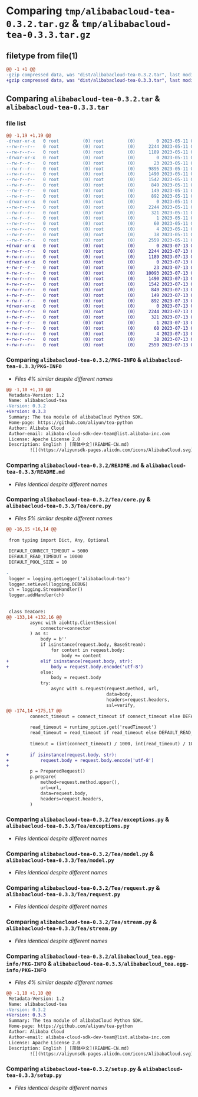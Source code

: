 # Comparing `tmp/alibabacloud-tea-0.3.2.tar.gz` & `tmp/alibabacloud-tea-0.3.3.tar.gz`

## filetype from file(1)

```diff
@@ -1 +1 @@
-gzip compressed data, was "dist/alibabacloud-tea-0.3.2.tar", last modified: Thu May 11 02:51:44 2023, max compression
+gzip compressed data, was "dist/alibabacloud-tea-0.3.3.tar", last modified: Thu Jul 13 04:00:12 2023, max compression
```

## Comparing `alibabacloud-tea-0.3.2.tar` & `alibabacloud-tea-0.3.3.tar`

### file list

```diff
@@ -1,19 +1,19 @@
-drwxr-xr-x   0 root         (0) root         (0)        0 2023-05-11 02:51:44.000000 alibabacloud-tea-0.3.2/
--rw-r--r--   0 root         (0) root         (0)     2244 2023-05-11 02:51:44.000000 alibabacloud-tea-0.3.2/PKG-INFO
--rw-r--r--   0 root         (0) root         (0)     1189 2023-05-11 02:51:44.000000 alibabacloud-tea-0.3.2/README.md
-drwxr-xr-x   0 root         (0) root         (0)        0 2023-05-11 02:51:44.000000 alibabacloud-tea-0.3.2/Tea/
--rw-r--r--   0 root         (0) root         (0)       23 2023-05-11 02:51:44.000000 alibabacloud-tea-0.3.2/Tea/__init__.py
--rw-r--r--   0 root         (0) root         (0)     9895 2023-05-11 02:51:44.000000 alibabacloud-tea-0.3.2/Tea/core.py
--rw-r--r--   0 root         (0) root         (0)     1490 2023-05-11 02:51:44.000000 alibabacloud-tea-0.3.2/Tea/exceptions.py
--rw-r--r--   0 root         (0) root         (0)     1542 2023-05-11 02:51:44.000000 alibabacloud-tea-0.3.2/Tea/model.py
--rw-r--r--   0 root         (0) root         (0)      849 2023-05-11 02:51:44.000000 alibabacloud-tea-0.3.2/Tea/request.py
--rw-r--r--   0 root         (0) root         (0)      149 2023-05-11 02:51:44.000000 alibabacloud-tea-0.3.2/Tea/response.py
--rw-r--r--   0 root         (0) root         (0)      892 2023-05-11 02:51:44.000000 alibabacloud-tea-0.3.2/Tea/stream.py
-drwxr-xr-x   0 root         (0) root         (0)        0 2023-05-11 02:51:44.000000 alibabacloud-tea-0.3.2/alibabacloud_tea.egg-info/
--rw-r--r--   0 root         (0) root         (0)     2244 2023-05-11 02:51:44.000000 alibabacloud-tea-0.3.2/alibabacloud_tea.egg-info/PKG-INFO
--rw-r--r--   0 root         (0) root         (0)      321 2023-05-11 02:51:44.000000 alibabacloud-tea-0.3.2/alibabacloud_tea.egg-info/SOURCES.txt
--rw-r--r--   0 root         (0) root         (0)        1 2023-05-11 02:51:44.000000 alibabacloud-tea-0.3.2/alibabacloud_tea.egg-info/dependency_links.txt
--rw-r--r--   0 root         (0) root         (0)       60 2023-05-11 02:51:44.000000 alibabacloud-tea-0.3.2/alibabacloud_tea.egg-info/requires.txt
--rw-r--r--   0 root         (0) root         (0)        4 2023-05-11 02:51:44.000000 alibabacloud-tea-0.3.2/alibabacloud_tea.egg-info/top_level.txt
--rw-r--r--   0 root         (0) root         (0)       38 2023-05-11 02:51:44.000000 alibabacloud-tea-0.3.2/setup.cfg
--rw-r--r--   0 root         (0) root         (0)     2559 2023-05-11 02:51:44.000000 alibabacloud-tea-0.3.2/setup.py
+drwxr-xr-x   0 root         (0) root         (0)        0 2023-07-13 04:00:12.000000 alibabacloud-tea-0.3.3/
+-rw-r--r--   0 root         (0) root         (0)     2244 2023-07-13 04:00:12.000000 alibabacloud-tea-0.3.3/PKG-INFO
+-rw-r--r--   0 root         (0) root         (0)     1189 2023-07-13 04:00:12.000000 alibabacloud-tea-0.3.3/README.md
+drwxr-xr-x   0 root         (0) root         (0)        0 2023-07-13 04:00:12.000000 alibabacloud-tea-0.3.3/Tea/
+-rw-r--r--   0 root         (0) root         (0)       23 2023-07-13 04:00:12.000000 alibabacloud-tea-0.3.3/Tea/__init__.py
+-rw-r--r--   0 root         (0) root         (0)    10093 2023-07-13 04:00:12.000000 alibabacloud-tea-0.3.3/Tea/core.py
+-rw-r--r--   0 root         (0) root         (0)     1490 2023-07-13 04:00:12.000000 alibabacloud-tea-0.3.3/Tea/exceptions.py
+-rw-r--r--   0 root         (0) root         (0)     1542 2023-07-13 04:00:12.000000 alibabacloud-tea-0.3.3/Tea/model.py
+-rw-r--r--   0 root         (0) root         (0)      849 2023-07-13 04:00:12.000000 alibabacloud-tea-0.3.3/Tea/request.py
+-rw-r--r--   0 root         (0) root         (0)      149 2023-07-13 04:00:12.000000 alibabacloud-tea-0.3.3/Tea/response.py
+-rw-r--r--   0 root         (0) root         (0)      892 2023-07-13 04:00:12.000000 alibabacloud-tea-0.3.3/Tea/stream.py
+drwxr-xr-x   0 root         (0) root         (0)        0 2023-07-13 04:00:12.000000 alibabacloud-tea-0.3.3/alibabacloud_tea.egg-info/
+-rw-r--r--   0 root         (0) root         (0)     2244 2023-07-13 04:00:12.000000 alibabacloud-tea-0.3.3/alibabacloud_tea.egg-info/PKG-INFO
+-rw-r--r--   0 root         (0) root         (0)      321 2023-07-13 04:00:12.000000 alibabacloud-tea-0.3.3/alibabacloud_tea.egg-info/SOURCES.txt
+-rw-r--r--   0 root         (0) root         (0)        1 2023-07-13 04:00:12.000000 alibabacloud-tea-0.3.3/alibabacloud_tea.egg-info/dependency_links.txt
+-rw-r--r--   0 root         (0) root         (0)       60 2023-07-13 04:00:12.000000 alibabacloud-tea-0.3.3/alibabacloud_tea.egg-info/requires.txt
+-rw-r--r--   0 root         (0) root         (0)        4 2023-07-13 04:00:12.000000 alibabacloud-tea-0.3.3/alibabacloud_tea.egg-info/top_level.txt
+-rw-r--r--   0 root         (0) root         (0)       38 2023-07-13 04:00:12.000000 alibabacloud-tea-0.3.3/setup.cfg
+-rw-r--r--   0 root         (0) root         (0)     2559 2023-07-13 04:00:12.000000 alibabacloud-tea-0.3.3/setup.py
```

### Comparing `alibabacloud-tea-0.3.2/PKG-INFO` & `alibabacloud-tea-0.3.3/PKG-INFO`

 * *Files 4% similar despite different names*

```diff
@@ -1,10 +1,10 @@
 Metadata-Version: 1.2
 Name: alibabacloud-tea
-Version: 0.3.2
+Version: 0.3.3
 Summary: The tea module of alibabaCloud Python SDK.
 Home-page: https://github.com/aliyun/tea-python
 Author: Alibaba Cloud
 Author-email: alibaba-cloud-sdk-dev-team@list.alibaba-inc.com
 License: Apache License 2.0
 Description: English | [简体中文](README-CN.md)
         ![](https://aliyunsdk-pages.alicdn.com/icons/AlibabaCloud.svg)
```

### Comparing `alibabacloud-tea-0.3.2/README.md` & `alibabacloud-tea-0.3.3/README.md`

 * *Files identical despite different names*

### Comparing `alibabacloud-tea-0.3.2/Tea/core.py` & `alibabacloud-tea-0.3.3/Tea/core.py`

 * *Files 5% similar despite different names*

```diff
@@ -16,15 +16,14 @@
 
 from typing import Dict, Any, Optional
 
 DEFAULT_CONNECT_TIMEOUT = 5000
 DEFAULT_READ_TIMEOUT = 10000
 DEFAULT_POOL_SIZE = 10
 
-
 logger = logging.getLogger('alibabacloud-tea')
 logger.setLevel(logging.DEBUG)
 ch = logging.StreamHandler()
 logger.addHandler(ch)
 
 
 class TeaCore:
@@ -133,14 +132,16 @@
         async with aiohttp.ClientSession(
             connector=connector
         ) as s:
             body = b''
             if isinstance(request.body, BaseStream):
                 for content in request.body:
                     body += content
+            elif isinstance(request.body, str):
+                body = request.body.encode('utf-8')
             else:
                 body = request.body
             try:
                 async with s.request(request.method, url,
                                      data=body,
                                      headers=request.headers,
                                      ssl=verify,
@@ -174,14 +175,17 @@
         connect_timeout = connect_timeout if connect_timeout else DEFAULT_CONNECT_TIMEOUT
 
         read_timeout = runtime_option.get('readTimeout')
         read_timeout = read_timeout if read_timeout else DEFAULT_READ_TIMEOUT
 
         timeout = (int(connect_timeout) / 1000, int(read_timeout) / 1000)
 
+        if isinstance(request.body, str):
+            request.body = request.body.encode('utf-8')
+
         p = PreparedRequest()
         p.prepare(
             method=request.method.upper(),
             url=url,
             data=request.body,
             headers=request.headers,
         )
```

### Comparing `alibabacloud-tea-0.3.2/Tea/exceptions.py` & `alibabacloud-tea-0.3.3/Tea/exceptions.py`

 * *Files identical despite different names*

### Comparing `alibabacloud-tea-0.3.2/Tea/model.py` & `alibabacloud-tea-0.3.3/Tea/model.py`

 * *Files identical despite different names*

### Comparing `alibabacloud-tea-0.3.2/Tea/request.py` & `alibabacloud-tea-0.3.3/Tea/request.py`

 * *Files identical despite different names*

### Comparing `alibabacloud-tea-0.3.2/Tea/stream.py` & `alibabacloud-tea-0.3.3/Tea/stream.py`

 * *Files identical despite different names*

### Comparing `alibabacloud-tea-0.3.2/alibabacloud_tea.egg-info/PKG-INFO` & `alibabacloud-tea-0.3.3/alibabacloud_tea.egg-info/PKG-INFO`

 * *Files 4% similar despite different names*

```diff
@@ -1,10 +1,10 @@
 Metadata-Version: 1.2
 Name: alibabacloud-tea
-Version: 0.3.2
+Version: 0.3.3
 Summary: The tea module of alibabaCloud Python SDK.
 Home-page: https://github.com/aliyun/tea-python
 Author: Alibaba Cloud
 Author-email: alibaba-cloud-sdk-dev-team@list.alibaba-inc.com
 License: Apache License 2.0
 Description: English | [简体中文](README-CN.md)
         ![](https://aliyunsdk-pages.alicdn.com/icons/AlibabaCloud.svg)
```

### Comparing `alibabacloud-tea-0.3.2/setup.py` & `alibabacloud-tea-0.3.3/setup.py`

 * *Files identical despite different names*

